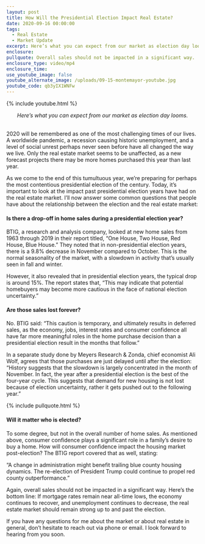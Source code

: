 ```yaml
---
layout: post
title: How Will the Presidential Election Impact Real Estate?
date: 2020-09-16 00:00:00
tags:
  - Real Estate
  - Market Update
excerpt: Here’s what you can expect from our market as election day looms.
enclosure:
pullquote: Overall sales should not be impacted in a significant way.
enclosure_type: video/mp4
enclosure_time:
use_youtube_image: false
youtube_alternate_image: /uploads/09-15-montemayor-youtube.jpg
youtube_code: qb3yIX1WNFw
---
```


{% include youtube.html %}

<center><em>Here&rsquo;s what you can expect from our market as election day looms.</em></center>

<br>2020 will be remembered as one of the most challenging times of our lives. A worldwide pandemic, a recession causing historic unemployment, and a level of social unrest perhaps never seen before have all changed the way we live. Only the real estate market seems to be unaffected, as a new forecast projects there may be more homes purchased this year than last year.

As we come to the end of this tumultuous year, we’re preparing for perhaps the most contentious presidential election of the century. Today, it’s important to look at the impact past presidential election years have had on the real estate market. I’ll now answer some common questions that people have about the relationship between the election and the real estate market:

#### **Is there a drop-off in home sales during a presidential election year?**

BTIG, a research and analysis company, looked at new home sales from 1963 through 2019 in their report titled, “One House, Two House, Red House, Blue House.” They noted that in non-presidential election years, there is a 9.8% decrease in November compared to October. This is the normal seasonality of the market, with a slowdown in activity that’s usually seen in fall and winter.

However, it also revealed that in presidential election years, the typical drop is around 15%. The report states that, “This may indicate that potential homebuyers may become more cautious in the face of national election uncertainty.”

#### **Are those sales lost forever?**

No. BTIG said: “This caution is temporary, and ultimately results in deferred sales, as the economy, jobs, interest rates and consumer confidence all have far more meaningful roles in the home purchase decision than a presidential election result in the months that follow.”

In a separate study done by Meyers Research & Zonda, chief economist Ali Wolf, agrees that those purchases are just delayed until after the election: “History suggests that the slowdown is largely concentrated in the month of November. In fact, the year after a presidential election is the best of the four-year cycle. This suggests that demand for new housing is not lost because of election uncertainty, rather it gets pushed out to the following year.”

{% include pullquote.html %}

#### **Will it matter who is elected?**

To some degree, but not in the overall number of home sales. As mentioned above, consumer confidence plays a significant role in a family’s desire to buy a home. How will consumer confidence impact the housing market post-election? The BTIG report covered that as well, stating:

“A change in administration might benefit trailing blue county housing dynamics. The re-election of President Trump could continue to propel red county outperformance.”

Again, overall sales should not be impacted in a significant way. Here’s the bottom line: If mortgage rates remain near all-time lows, the economy continues to recover, and unemployment continues to decrease, the real estate market should remain strong up to and past the election.

If you have any questions for me about the market or about real estate in general, don’t hesitate to reach out via phone or email. I look forward to hearing from you soon.